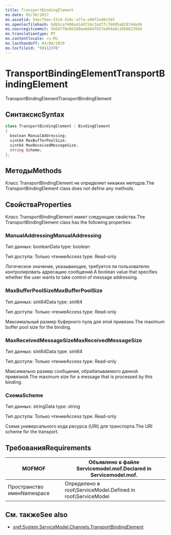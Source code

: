```yaml
---
title: TransportBindingElement
ms.date: 03/30/2017
ms.assetid: 54ecfbee-53c0-410c-a7fa-a98f2e40c545
ms.openlocfilehash: bdb5ca7400a41dd724c2ad7fc76695a82874ded6
ms.sourcegitcommit: 5b6d778ebb269ee6684fb57ad69a8c28b06235b9
ms.translationtype: MT
ms.contentlocale: ru-RU
ms.lasthandoff: 04/08/2019
ms.locfileid: "59112376"
---
```

# <a name="transportbindingelement"></a><span data-ttu-id="0d109-102">TransportBindingElement</span><span class="sxs-lookup"><span data-stu-id="0d109-102">TransportBindingElement</span></span>
<span data-ttu-id="0d109-103">TransportBindingElement</span><span class="sxs-lookup"><span data-stu-id="0d109-103">TransportBindingElement</span></span>  
  
## <a name="syntax"></a><span data-ttu-id="0d109-104">Синтаксис</span><span class="sxs-lookup"><span data-stu-id="0d109-104">Syntax</span></span>  
  
```csharp
class TransportBindingElement : BindingElement  
{  
  boolean ManualAddressing;  
  sint64 MaxBufferPoolSize;  
  sint64 MaxReceivedMessageSize;  
  string Scheme;  
};  
```  
  
## <a name="methods"></a><span data-ttu-id="0d109-105">Методы</span><span class="sxs-lookup"><span data-stu-id="0d109-105">Methods</span></span>  
 <span data-ttu-id="0d109-106">Класс TransportBindingElement не определяет никаких методов.</span><span class="sxs-lookup"><span data-stu-id="0d109-106">The TransportBindingElement class does not define any methods.</span></span>  
  
## <a name="properties"></a><span data-ttu-id="0d109-107">Свойства</span><span class="sxs-lookup"><span data-stu-id="0d109-107">Properties</span></span>  
 <span data-ttu-id="0d109-108">Класс TransportBindingElement имеет следующие свойства.</span><span class="sxs-lookup"><span data-stu-id="0d109-108">The TransportBindingElement class has the following properties:</span></span>  
  
### <a name="manualaddressing"></a><span data-ttu-id="0d109-109">ManualAddressing</span><span class="sxs-lookup"><span data-stu-id="0d109-109">ManualAddressing</span></span>  
 <span data-ttu-id="0d109-110">Тип данных: boolean</span><span class="sxs-lookup"><span data-stu-id="0d109-110">Data type: boolean</span></span>  
  
 <span data-ttu-id="0d109-111">Тип доступа: Только чтение</span><span class="sxs-lookup"><span data-stu-id="0d109-111">Access type: Read-only</span></span>  
  
 <span data-ttu-id="0d109-112">Логическое значение, указывающее, требуется ли пользователю контролировать адресацию сообщений.</span><span class="sxs-lookup"><span data-stu-id="0d109-112">A boolean value that specifies whether the user wants to take control of message addressing.</span></span>  
  
### <a name="maxbufferpoolsize"></a><span data-ttu-id="0d109-113">MaxBufferPoolSize</span><span class="sxs-lookup"><span data-stu-id="0d109-113">MaxBufferPoolSize</span></span>  
 <span data-ttu-id="0d109-114">Тип данных: sint64</span><span class="sxs-lookup"><span data-stu-id="0d109-114">Data type: sint64</span></span>  
  
 <span data-ttu-id="0d109-115">Тип доступа: Только чтение</span><span class="sxs-lookup"><span data-stu-id="0d109-115">Access type: Read-only</span></span>  
  
 <span data-ttu-id="0d109-116">Максимальный размер буферного пула для этой привязки.</span><span class="sxs-lookup"><span data-stu-id="0d109-116">The maximum buffer pool size for the binding.</span></span>  
  
### <a name="maxreceivedmessagesize"></a><span data-ttu-id="0d109-117">MaxReceivedMessageSize</span><span class="sxs-lookup"><span data-stu-id="0d109-117">MaxReceivedMessageSize</span></span>  
 <span data-ttu-id="0d109-118">Тип данных: sint64</span><span class="sxs-lookup"><span data-stu-id="0d109-118">Data type: sint64</span></span>  
  
 <span data-ttu-id="0d109-119">Тип доступа: Только чтение</span><span class="sxs-lookup"><span data-stu-id="0d109-119">Access type: Read-only</span></span>  
  
 <span data-ttu-id="0d109-120">Максимально размер сообщения, обрабатываемого данной привязкой.</span><span class="sxs-lookup"><span data-stu-id="0d109-120">The maximum size for a message that is processed by this binding.</span></span>  
  
### <a name="scheme"></a><span data-ttu-id="0d109-121">Схема</span><span class="sxs-lookup"><span data-stu-id="0d109-121">Scheme</span></span>  
 <span data-ttu-id="0d109-122">Тип данных: string</span><span class="sxs-lookup"><span data-stu-id="0d109-122">Data type: string</span></span>  
  
 <span data-ttu-id="0d109-123">Тип доступа: Только чтение</span><span class="sxs-lookup"><span data-stu-id="0d109-123">Access type: Read-only</span></span>  
  
 <span data-ttu-id="0d109-124">Схема универсального кода ресурса (URI) для транспорта.</span><span class="sxs-lookup"><span data-stu-id="0d109-124">The URI scheme for the transport.</span></span>  
  
## <a name="requirements"></a><span data-ttu-id="0d109-125">Требования</span><span class="sxs-lookup"><span data-stu-id="0d109-125">Requirements</span></span>  
  
|<span data-ttu-id="0d109-126">MOF</span><span class="sxs-lookup"><span data-stu-id="0d109-126">MOF</span></span>|<span data-ttu-id="0d109-127">Объявлено в файле Servicemodel.mof.</span><span class="sxs-lookup"><span data-stu-id="0d109-127">Declared in Servicemodel.mof.</span></span>|  
|---------|-----------------------------------|  
|<span data-ttu-id="0d109-128">Пространство имен</span><span class="sxs-lookup"><span data-stu-id="0d109-128">Namespace</span></span>|<span data-ttu-id="0d109-129">Определено в root\ServiceModel.</span><span class="sxs-lookup"><span data-stu-id="0d109-129">Defined in root\ServiceModel</span></span>|  
  
## <a name="see-also"></a><span data-ttu-id="0d109-130">См. также</span><span class="sxs-lookup"><span data-stu-id="0d109-130">See also</span></span>

- <xref:System.ServiceModel.Channels.TransportBindingElement>
